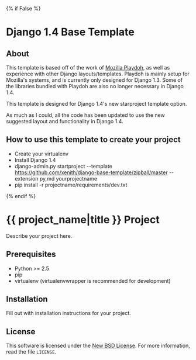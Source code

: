 {% if False %}
# Django 1.4 Base Template #

## About ##

This template is based off of the work of [Mozilla Playdoh][playdoh], as well as
experience with other Django layouts/templates. Playdoh is mainly setup for
Mozilla's systems, and is currently only designed for Django 1.3. Some of the
libraries bundled with Playdoh are also no longer necessary in Django 1.4.

This template is designed for Django 1.4's new starproject template option.

As much as I could, all the code has been updated to use the new suggested layout
and functionality in Django 1.4.

[playdoh]: https://github.com/mozilla/playdoh

## How to use this template to create your project ##

- Create your virtualenv
- Install Django 1.4
- django-admin.py startproject --template https://github.com/xenith/django-base-template/zipball/master --extension py,md yourprojectname
- pip install -r projectname/requirements/dev.txt

{% endif %}
# {{ project_name|title }} Project #

Describe your project here.

## Prerequisites ##

- Python >= 2.5
- pip
- virtualenv (virtualenvwrapper is recommended for development)

## Installation ##

Fill out with installation instructions for your project.


License
-------
This software is licensed under the [New BSD License][BSD]. For more
information, read the file ``LICENSE``.

[BSD]: http://opensource.org/licenses/BSD-3-Clause
